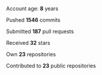 Account age: **8** years

Pushed **1546** commits

Submitted **187** pull requests

Received **32** stars

Own **23** repositories

Contributed to **23** public repositories
